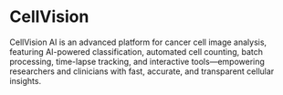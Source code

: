 # CellVision
CellVision AI is an advanced platform for cancer cell image analysis, featuring AI-powered classification, automated cell counting, batch processing, time-lapse tracking, and interactive tools—empowering researchers and clinicians with fast, accurate, and transparent cellular insights.
